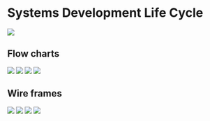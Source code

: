 <h1>Systems Development Life Cycle</h1>
<img src="https://github.com/gubrus50/to-do-list/blob/main/design/Software Specification.jpg"/>
<h2>Flow charts</h2>
<img src="https://github.com/gubrus50/to-do-list/blob/main/design/flow-charts_page-0001.jpg"/>
<img src="https://github.com/gubrus50/to-do-list/blob/main/design/flow-charts_page-0002.jpg"/>
<img src="https://github.com/gubrus50/to-do-list/blob/main/design/flow-charts_page-0003.jpg"/>
<img src="https://github.com/gubrus50/to-do-list/blob/main/design/flow-charts_page-0004.jpg"/>
<h2>Wire frames</h2>
<img src="https://github.com/gubrus50/to-do-list/blob/main/design/wire frames.jpg"/>
<img src="https://github.com/gubrus50/to-do-list/blob/main/design/Pre-Implementation Decisions_page-0001.jpg">
<img src="https://github.com/gubrus50/to-do-list/blob/main/design/Pre-Implementation Decisions_page-0002.jpg">
<img src="https://github.com/gubrus50/to-do-list/blob/main/design/Pre-Implementation Decisions_page-0003.jpg">
